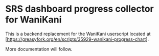# SRS dashboard progress collector for WaniKani

This is a backend replacement for the WaniKani userscript located at [https://greasyfork.org/en/scripts/35929-wanikani-progress-chart].

More documentation will follow.



 
